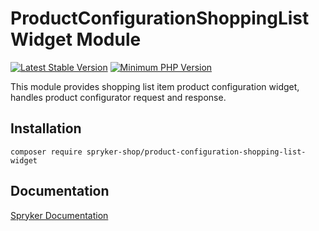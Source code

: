 # ProductConfigurationShoppingListWidget Module
[![Latest Stable Version](https://poser.pugx.org/spryker-shop/product-configuration-shopping-list-widget/v/stable.svg)](https://packagist.org/packages/spryker-shop/product-configuration-shopping-list-widget)
[![Minimum PHP Version](https://img.shields.io/badge/php-%3E%3D%208.2-8892BF.svg)](https://php.net/)

This module provides shopping list item product configuration widget, handles product configurator request and response.

## Installation

```
composer require spryker-shop/product-configuration-shopping-list-widget
```

## Documentation

[Spryker Documentation](https://docs.spryker.com)
